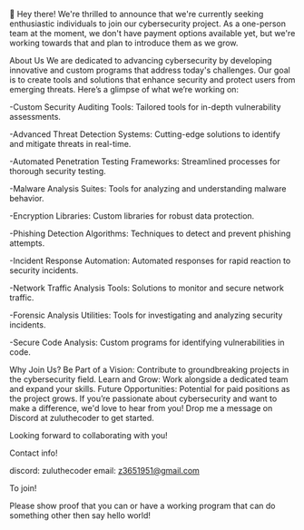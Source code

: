 👋 Hey there! We're thrilled to announce that we're currently seeking enthusiastic individuals to join our cybersecurity project. As a one-person team at the moment, we don't have payment options available yet, but we're working towards that and plan to introduce them as we grow.

About Us
We are dedicated to advancing cybersecurity by developing innovative and custom programs that address today's challenges. Our goal is to create tools and solutions that enhance security and protect users from emerging threats. Here’s a glimpse of what we’re working on:

-Custom Security Auditing Tools: Tailored tools for in-depth vulnerability assessments.

-Advanced Threat Detection Systems: Cutting-edge solutions to identify and mitigate threats in real-time.

-Automated Penetration Testing Frameworks: Streamlined processes for thorough security testing.

-Malware Analysis Suites: Tools for analyzing and understanding malware behavior.

-Encryption Libraries: Custom libraries for robust data protection.

-Phishing Detection Algorithms: Techniques to detect and prevent phishing attempts.

-Incident Response Automation: Automated responses for rapid reaction to security incidents.

-Network Traffic Analysis Tools: Solutions to monitor and secure network traffic.

-Forensic Analysis Utilities: Tools for investigating and analyzing security incidents.

-Secure Code Analysis: Custom programs for identifying vulnerabilities in code.

Why Join Us?
Be Part of a Vision: Contribute to groundbreaking projects in the cybersecurity field.
Learn and Grow: Work alongside a dedicated team and expand your skills.
Future Opportunities: Potential for paid positions as the project grows.
If you’re passionate about cybersecurity and want to make a difference, we'd love to hear from you! Drop me a message on Discord at zuluthecoder to get started.

Looking forward to collaborating with you!

Contact info!

discord: zuluthecoder
email: z3651951@gmail.com


To join!

Please show proof that you can or have a working program that can do something other then say hello world!

